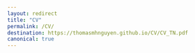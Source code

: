 ```yaml
---
layout: redirect
title: "CV"
permalink: /CV/
destination: https://thomasmhnguyen.github.io/CV/CV_TN.pdf
canonical: true
---
```

